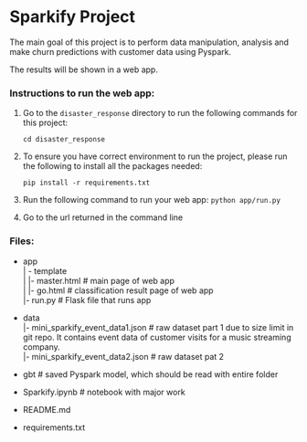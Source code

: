 # Sparkify Project

The main goal of this project is to perform data manipulation, analysis and make churn predictions with customer data using Pyspark.

The results will be shown in a web app.

### Instructions to run the web app:
1. Go to the `disaster_response` directory to run the following commands for this project:

    `cd disaster_response`

2. To ensure you have correct environment to run the project, please run the following to install all the packages needed: 

    `pip install -r requirements.txt`

3. Run the following command to run your web app:
    `python app/run.py`

4. Go to the url returned in the command line

### Files:
- app  
    | - template  
    | |- master.html # main page of web app  
    | |- go.html # classification result page of web app  
    |- run.py # Flask file that runs app  

- data  
    |- mini_sparkify_event_data1.json # raw dataset part 1 due to size limit in git repo. It contains event data of customer visits for a music streaming company.  
    |- mini_sparkify_event_data2.json # raw dataset pat 2 

- gbt # saved Pyspark model, which should be read with entire folder 
- Sparkify.ipynb # notebook with major work
- README.md
- requirements.txt